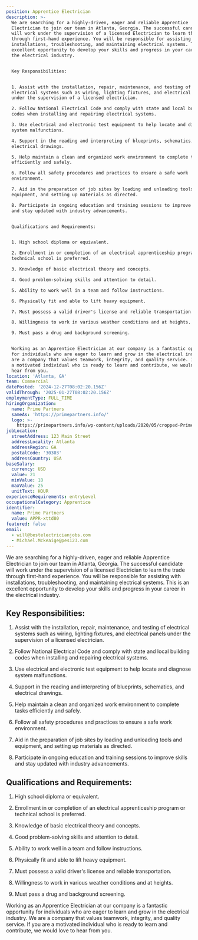 ```yaml
---
position: Apprentice Electrician
description: >-
  We are searching for a highly-driven, eager and reliable Apprentice
  Electrician to join our team in Atlanta, Georgia. The successful candidate
  will work under the supervision of a licensed Electrician to learn the trade
  through first-hand experience. You will be responsible for assisting with
  installations, troubleshooting, and maintaining electrical systems. This is an
  excellent opportunity to develop your skills and progress in your career in
  the electrical industry.


  Key Responsibilities:


  1. Assist with the installation, repair, maintenance, and testing of
  electrical systems such as wiring, lighting fixtures, and electrical panels
  under the supervision of a licensed electrician.

  2. Follow National Electrical Code and comply with state and local building
  codes when installing and repairing electrical systems.

  3. Use electrical and electronic test equipment to help locate and diagnose
  system malfunctions.

  4. Support in the reading and interpreting of blueprints, schematics, and
  electrical drawings.

  5. Help maintain a clean and organized work environment to complete tasks
  efficiently and safely.

  6. Follow all safety procedures and practices to ensure a safe work
  environment.

  7. Aid in the preparation of job sites by loading and unloading tools and
  equipment, and setting up materials as directed.

  8. Participate in ongoing education and training sessions to improve skills
  and stay updated with industry advancements.


  Qualifications and Requirements:


  1. High school diploma or equivalent.

  2. Enrollment in or completion of an electrical apprenticeship program or
  technical school is preferred.

  3. Knowledge of basic electrical theory and concepts.

  4. Good problem-solving skills and attention to detail.

  5. Ability to work well in a team and follow instructions.

  6. Physically fit and able to lift heavy equipment.

  7. Must possess a valid driver's license and reliable transportation.

  8. Willingness to work in various weather conditions and at heights.

  9. Must pass a drug and background screening.


  Working as an Apprentice Electrician at our company is a fantastic opportunity
  for individuals who are eager to learn and grow in the electrical industry. We
  are a company that values teamwork, integrity, and quality service. If you are
  a motivated individual who is ready to learn and contribute, we would love to
  hear from you.
location: 'Atlanta, GA'
team: Commercial
datePosted: '2024-12-27T08:02:20.156Z'
validThrough: '2025-01-27T08:02:20.156Z'
employmentType: FULL_TIME
hiringOrganization:
  name: Prime Partners
  sameAs: 'https://primepartners.info/'
  logo: >-
    https://primepartners.info/wp-content/uploads/2020/05/cropped-Prime-Partners-Logo-NO-BG-1-1.png
jobLocation:
  streetAddress: 123 Main Street
  addressLocality: Atlanta
  addressRegion: GA
  postalCode: '30303'
  addressCountry: USA
baseSalary:
  currency: USD
  value: 21
  minValue: 18
  maxValue: 25
  unitText: HOUR
experienceRequirements: entryLevel
occupationalCategory: Apprentice
identifier:
  name: Prime Partners
  value: APPR-xttd80
featured: false
email:
  - will@bestelectricianjobs.com
  - Michael.Mckeaige@pes123.com
---
```


  We are searching for a highly-driven, eager and reliable Apprentice
  Electrician to join our team in Atlanta, Georgia. The successful candidate
  will work under the supervision of a licensed Electrician to learn the trade
  through first-hand experience. You will be responsible for assisting with
  installations, troubleshooting, and maintaining electrical systems. This is an
  excellent opportunity to develop your skills and progress in your career in
  the electrical industry.


  ## Key Responsibilities:

1. Assist with the installation, repair, maintenance, and testing of
  electrical systems such as wiring, lighting fixtures, and electrical panels
  under the supervision of a licensed electrician.

  2. Follow National Electrical Code and comply with state and local building
  codes when installing and repairing electrical systems.

  3. Use electrical and electronic test equipment to help locate and diagnose
  system malfunctions.

  4. Support in the reading and interpreting of blueprints, schematics, and
  electrical drawings.

  5. Help maintain a clean and organized work environment to complete tasks
  efficiently and safely.

  6. Follow all safety procedures and practices to ensure a safe work
  environment.

  7. Aid in the preparation of job sites by loading and unloading tools and
  equipment, and setting up materials as directed.

  8. Participate in ongoing education and training sessions to improve skills
  and stay updated with industry advancements.


  ## Qualifications and Requirements:


  1. High school diploma or equivalent.

  2. Enrollment in or completion of an electrical apprenticeship program or
  technical school is preferred.

  3. Knowledge of basic electrical theory and concepts.

  4. Good problem-solving skills and attention to detail.

  5. Ability to work well in a team and follow instructions.

  6. Physically fit and able to lift heavy equipment.

  7. Must possess a valid driver's license and reliable transportation.

  8. Willingness to work in various weather conditions and at heights.

  9. Must pass a drug and background screening.


  Working as an Apprentice Electrician at our company is a fantastic opportunity
  for individuals who are eager to learn and grow in the electrical industry. We
  are a company that values teamwork, integrity, and quality service. If you are
  a motivated individual who is ready to learn and contribute, we would love to
  hear from you.
